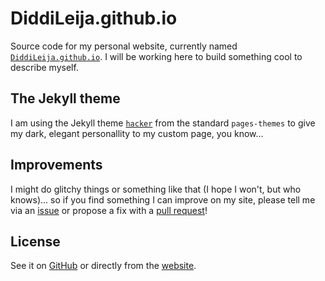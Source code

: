 # DiddiLeija.github.io

Source code for my personal website, currently named [`DiddiLeija.github.io`](http://diddileija.github.io).
I will be working here to build something cool to describe myself.

<!---
-- Removed, I'm not sure if I'll move from github.io! (Reason: I have no money) --

_(This will eventually move to an independent site, but it will stay inside `github.io` until I get a DNS provider on my region :sweat_smile:)_
--->

## The Jekyll theme

I am using the Jekyll theme [`hacker`](http://github.com/pages-themes/hacker) from the standard `pages-themes`
to give my dark, elegant personallity to my custom page, you know...

## Improvements

I might do glitchy things or something like that (I hope I won't, but who knows)... so if you find something
I can improve on my site, please tell me via an [issue](http://github.com/diddileija/diddileija.github.io/issues)
or propose a fix with a [pull request](http://github.com/diddileija/diddileija.github.io/pulls)!

## License

See it on [GitHub](http://github.com/DiddiLeija/DiddiLeija.github.io/blob/main/LICENSE.txt) or directly from the [website](http://diddileija.github.io/license_notice).
